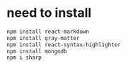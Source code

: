 # need to install

```bash
npm install react-markdown
npm install gray-matter
npm install react-syntax-highlighter
npm install mongodb
npm i sharp
```
